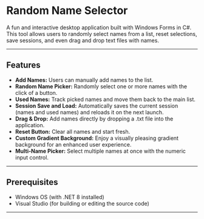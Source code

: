 # Random Name Selector

A fun and interactive desktop application built with Windows Forms in C#. 
This tool allows users to randomly select names from a list, reset selections, 
save sessions, and even drag and drop text files with names.

---

## Features
- **Add Names:** Users can manually add names to the list.
- **Random Name Picker:** Randomly select one or more names with the click of a button.
- **Used Names:** Track picked names and move them back to the main list.
- **Session Save and Load:** Automatically saves the current session (names and used names) and reloads it on the next launch.
- **Drag & Drop:** Add names directly by dropping a .txt file into the application.
- **Reset Button:** Clear all names and start fresh.
- **Custom Gradient Background:** Enjoy a visually pleasing gradient background for an enhanced user experience.
- **Multi-Name Picker:** Select multiple names at once with the numeric input control.

---

## Prerequisites
- Windows OS (with .NET 8 installed)
- Visual Studio (for building or editing the source code)

---


